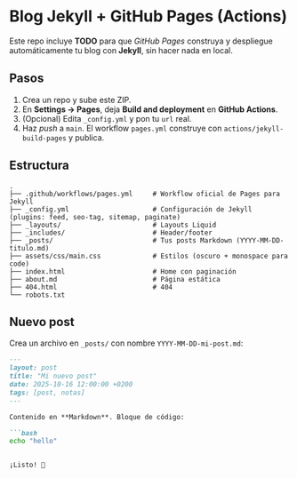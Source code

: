 # Blog Jekyll + GitHub Pages (Actions)

Este repo incluye **TODO** para que *GitHub Pages* construya y despliegue automáticamente tu blog con **Jekyll**, sin hacer nada en local.

## Pasos

1. Crea un repo y sube este ZIP.
2. En **Settings → Pages**, deja **Build and deployment** en **GitHub Actions**.
3. (Opcional) Edita `_config.yml` y pon tu `url` real.
4. Haz *push* a `main`. El workflow `pages.yml` construye con `actions/jekyll-build-pages` y publica.

## Estructura

```
.
├── .github/workflows/pages.yml     # Workflow oficial de Pages para Jekyll
├── _config.yml                     # Configuración de Jekyll (plugins: feed, seo-tag, sitemap, paginate)
├── _layouts/                       # Layouts Liquid
├── _includes/                      # Header/footer
├── _posts/                         # Tus posts Markdown (YYYY-MM-DD-titulo.md)
├── assets/css/main.css             # Estilos (oscuro + monospace para code)
├── index.html                      # Home con paginación
├── about.md                        # Página estática
├── 404.html                        # 404
└── robots.txt
```

## Nuevo post

Crea un archivo en `_posts/` con nombre `YYYY-MM-DD-mi-post.md`:

```markdown
---
layout: post
title: "Mi nuevo post"
date: 2025-10-16 12:00:00 +0200
tags: [post, notas]
---

Contenido en **Markdown**. Bloque de código:

```bash
echo "hello"
```
```

¡Listo! 🚀
